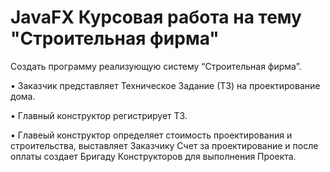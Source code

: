 # JavaFX Курсовая работа на тему "Строительная фирма"
Создать программу реализующую систему “Строительная фирма”.

•	Заказчик представляет Техническое Задание (ТЗ) на проектирование дома. 

•	Главный конструктор регистрирует ТЗ.

•	Главеый конструктор определяет стоимость проектирования и строительства, выставляет Заказчику Счет за проектирование и после оплаты создает Бригаду Конструкторов для выполнения Проекта.

